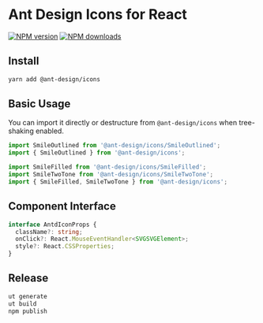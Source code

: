 # Ant Design Icons for React

[![NPM version](https://img.shields.io/npm/v/@ant-design/icons.svg?style=flat)](https://npmjs.org/package/@ant-design/icons) [![NPM downloads](http://img.shields.io/npm/dm/@ant-design/icons.svg?style=flat)](https://npmjs.org/package/@ant-design/icons)

## Install

```bash
yarn add @ant-design/icons
```

## Basic Usage

You can import it directly or destructure from `@ant-design/icons` when tree-shaking enabled.

```ts
import SmileOutlined from '@ant-design/icons/SmileOutlined';
import { SmileOutlined } from '@ant-design/icons';

import SmileFilled from '@ant-design/icons/SmileFilled';
import SmileTwoTone from '@ant-design/icons/SmileTwoTone';
import { SmileFilled, SmileTwoTone } from '@ant-design/icons';
```

## Component Interface

```ts
interface AntdIconProps {
  className?: string;
  onClick?: React.MouseEventHandler<SVGSVGElement>;
  style?: React.CSSProperties;
}
```

## Release

```bash
ut generate
ut build
npm publish
```
